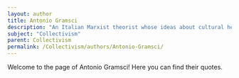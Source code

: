 ```yaml
---
layout: author
title: Antonio Gramsci
description: "An Italian Marxist theorist whose ideas about cultural hegemony and the role of the working class in shaping society contribute to collectivist thought."
subject: "Collectivism"
parent: Collectivism
permalink: /Collectivism/authors/Antonio-Gramsci/
---
```


Welcome to the page of Antonio Gramsci! Here you can find their quotes.
